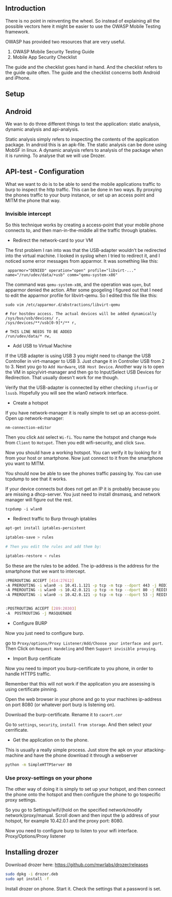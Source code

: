 ## Introduction

There is no point in reinventing the wheel. So instead of explaining all the possible vectors here it might be easier to use the OWASP Mobile Testing framework.

OWASP has provided two resources that are very useful.
 
 1. OWASP Mobile Security Testing Guide
 2. Mobile App Security Checklist

 The guide and the checklist goes hand in hand. And the checklist refers to the guide quite often.
 The guide and the checklist concerns both Android and iPhone.


## Setup

## Android

 We wan to do three different things to test the application: static analysis, dynamic analysis and api-analysis.

 Static analysis simply refers to inspecting the contents of the application package. In android this is an apk-file. The static analysis can be done using MobSF in linux. A dynamic analysis refers to analysis of the package when it is running. To analyse that we will use Drozer.


## API-test - Configuration

 What we want to do is to be able to send the mobile applications traffic to burp to inspect the http traffic.
 This can be done in two ways. By proxying the phones traffic to your burp instance, or set up an access point and MITM the phone that way.


### Invisible intercept

 So this technique works by creating a access-point that your mobile phone connects to, and then man-in-the-middle all the traffic through iptables.

 - Redirect the network-card to your VM


 The first problem I ran into was that the USB-adapter wouldn’t be redirected into the virtual machine. I looked in syslog when I tried to redirect it, and I noticed some error messages from apparmor. It was something like this:


```
 apparmor="DENIED" operation="open" profile="libvirt-..." name="/run/udev/data/+usb" comm="qemu-system-x86"

```


The command was `qemu-system-x86`, and the operation was `open`, but apparmor denied the action. After some googeling I figured out that I need to edit the apparmor profile for libvirt-qemu. So I edited this file like this:



```
sudo vim /etc/apparmor.d/abstractions/libvirt-qemu
```


```
# For hostdev access. The actual devices will be added dynamically
/sys/bus/usb/devices/ r,
/sys/devices/**/usb[0-9]*/** r,

# THIS LINE NEEDS TO BE ADDED
/run/udev/data/* rw,
```


- Add USB to Virtual Machine

If the USB adapter is using USB 3 you might need to change the USB Controller in virt-manager to USB 3. Just change it in Controller USB from 2 to 3. Next you go to `Add Hardware`, `USB Host Device`. Another way is to open the VM in spicy/virt-manager and then go to Input/Select USB Devices for Redirection. That usually doesn't work for me though.


Verify that the USB-adapter is connected by either checking `ifconfig` or `lsusb`. Hopefully you will see the wlan0 network interface.


- Create a hotspot

If you have network-manager it is really simple to set up an access-point. Open up network-manager:

```
nm-connection-editor
```


Then you click `Add` select `Wi-fi`. You name the hotspot and change `Mode` from `Client` to `Hotspot`. Then you edit wifi-security, and click `Save`.

Now you should have a working hotspot. You can verify it by looking for it from your host or smartphone. Now just connect to it from the smartphone you want to MITM.

You should now be able to see the phones traffic passing by. You can use tcpdump to see that it works.


If your device connects but does not get an IP it is probably because you are missing a dhcp-server. You just need to install dnsmasq, and network manager will figure out the rest.

```
tcpdump -i wlan0
```

- Redirect traffic to Burp through iptables


```bash
apt-get install iptables-persistent

iptables-save > rules

# Then you edit the rules and add them by:

iptables-restore < rules

```


So these are the rules to be added. The ip-address is the address for the smartphone that we want to intercept.

```bash
:PREROUTING ACCEPT [414:27612]
-A PREROUTING -i wlan0 -s 10.41.1.121 -p tcp -m tcp --dport 443 -j REDIRECT --to-ports 8080
-A PREROUTING -i wlan0 -s 10.42.0.121 -p tcp -m tcp --dport 80 -j REDIRECT --to-ports 8080
-A PREROUTING -i wlan0 -s 10.42.0.121 -p tcp -m tcp --dport 53 -j REDIRECT --to-ports 53


:POSTROUTING ACCEPT [289:20303]
-A  POSTROUTING -j MASQUERADE
```


- Configure BURP

Now you just need to configure burp.

go to `Proxy/options/Proxy Listener/Add/Choose your interface and port`.
Then Click on `Request Handeling` and then `Support invisible proxying`.


- Import Burp certificate

Now you need to import you burp-certificate to you phone, in order to handle HTTPS traffic.

Remember that this will not work if the application you are assessing is using certificate pinning.

Open the web browser in your phone and go to your machines ip-address on port 8080 (or whatever port burp is listening on).

Download the burp-certificate.
Rename it to `cacert.cer`

Go to `settings`, `security`, `install from storage`. And then select your cerrificate.


- Get the application on to the phone.


This is usually a really simple process. Just store the apk on your attacking-machine and have the phone download it through a webserver

```bash
python -m SimpleHTTPServer 80

```

### Use proxy-settings on your phone

The other way of doing it is simply to set up your hotspot, and then connect the phone onto the hotspot and then configure the phone to go tospecific proxy settings.

So you go to Settings/wifi/(hold on the specified network/modify network/proxy/manual.
Scroll down and then input the ip address of your hotspot, for example 10.42.0.1 and the proxy port: 8080.


Now you need to configure burp to listen to your wifi interface.
Proxy/Options/Proxy listener

## Installing drozer

Download drozer here:
https://github.com/mwrlabs/drozer/releases

```bash
sudo dpkg -i drozer.deb
sudo apt install -f
```

Install drozer on phone. Start it. Check the settings that a password is set.





